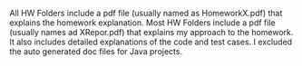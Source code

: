 All HW Folders include a pdf file (usually named as HomeworkX.pdf) that explains the homework explanation. Most HW Folders include a pdf file (usually names ad XRepor.pdf) that explains my approach to the homework. It also includes detailed explanations of the code and test cases. I excluded the auto generated doc files for Java projects.
